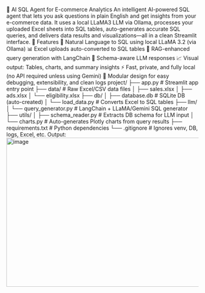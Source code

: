 🧠 AI SQL Agent for E-commerce Analytics
An intelligent AI-powered SQL agent that lets you ask questions in plain English and get insights from your e-commerce data. It uses a local LLaMA3 LLM via Ollama, processes your uploaded Excel sheets into SQL tables, auto-generates accurate SQL queries, and delivers data results and visualizations—all in a clean Streamlit interface.
🚀 Features
💬 Natural Language to SQL using local LLaMA 3.2 (via Ollama)
📊 Excel uploads auto-converted to SQL tables
📄 RAG-enhanced query generation with LangChain
🧠 Schema-aware LLM responses
📈 Visual output: Tables, charts, and summary insights
⚡ Fast, private, and fully local (no API required unless using Gemini)
🔐 Modular design for easy debugging, extensibility, and clean logs
project/
├── app.py # Streamlit app entry point
├── data/ # Raw Excel/CSV data files
│ ├── sales.xlsx
│ ├── ads.xlsx
│ └── eligibility.xlsx
├── db/
│ ├── database.db # SQLite DB (auto-created)
│ └── load_data.py # Converts Excel to SQL tables
├── llm/
│ └── query_generator.py # LangChain + LLaMA/Gemini SQL generator
├── utils/
│ ├── schema_reader.py # Extracts DB schema for LLM input
│ └── charts.py # Auto-generates Plotly charts from query results
├── requirements.txt # Python dependencies
└── .gitignore # Ignores venv, DB, logs, Excel, etc.
Output:
<img width="748" height="390" alt="image" src="https://github.com/user-attachments/assets/18aa06e7-460e-4ae7-b585-6b6112a54004" />
